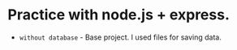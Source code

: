 <h1> Practice with node.js + express.  </h1>
  


* `without database` - Base project. I used files for saving data. 

